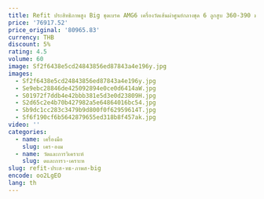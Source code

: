 ```yaml
---
title: Refit ประสิทธิภาพสูง Big ชุดเบรค AMG6 เครื่องวัดเส้นผ่าศูนย์กลางชุด 6 ลูกสูบ 360-390 มม.เบรคแผ่นดิสก์สําหรับ Dongfeng Ruiqi7 toyota Kia nissan
price: '76917.52'
price_original: '80965.83'
currency: THB
discount: 5%
rating: 4.5
volume: 60
image: Sf2f6438e5cd24843856ed87843a4e196y.jpg
images:
  - Sf2f6438e5cd24843856ed87843a4e196y.jpg
  - Se9ebc28846de425092894e0ce0d6414aW.jpg
  - S01972f7ddb4e42bbb381e5d3e0d23809H.jpg
  - S2d65c2e4b70b427982a5e64864016bc54.jpg
  - Sb9dc1cc283c3479b9d800f0f62959614T.jpg
  - Sf6f190cf6b5642879655ed318b8f457ak.jpg
video: ''
categories:
  - name: เครื่องมือ
    slug: เคร-องม
  - name: วัดและการวิเคราะห์
    slug: ดและการว-เคราะห
slug: refit-ประส-ทธ-ภาพส-big
encode: oo2LgEO
lang: th
---
```

  